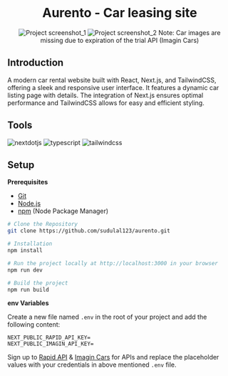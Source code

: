 <div align="center">
  <br />
    <a>
      <h1 align="center">Aurento - Car leasing site</h3>
      <img src="https://github.com/sudulal123/aurento/assets/86375908/e73591a5-8349-4a31-b518-fdf6a402f57e" alt="Project screenshot_1">
      <img src="https://github.com/sudulal123/aurento/assets/86375908/906381e2-ec36-4503-9ddd-315667078a49" alt="Project screenshot_2">
      <a>Note: Car images are missing due to expiration of the trial API (Imagin Cars) </a>
    </a>

  <br />

</div>

## <a>Introduction</a>
A modern car rental website built with React, Next.js, and TailwindCSS, offering a sleek and responsive user interface. It features a dynamic car listing page with details. The integration of Next.js ensures optimal performance and TailwindCSS allows for easy and efficient styling.

## <a>Tools</a>

  <img src="https://img.shields.io/badge/-Next_JS-black?style=for-the-badge&logoColor=white&logo=nextdotjs&color=000000" alt="nextdotjs" />
  <img src="https://img.shields.io/badge/-TypeScript-black?style=for-the-badge&logoColor=white&logo=typescript&color=3178C6" alt="typescript" />
  <img src="https://img.shields.io/badge/-Tailwind_CSS-black?style=for-the-badge&logoColor=white&logo=tailwindcss&color=06B6D4" alt="tailwindcss" />

## <a>Setup</a>

**Prerequisites**

- [Git](https://git-scm.com/)
- [Node.js](https://nodejs.org/en)
- [npm](https://www.npmjs.com/) (Node Package Manager)

```bash
# Clone the Repository
git clone https://github.com/sudulal123/aurento.git

# Installation
npm install

# Run the project locally at http://localhost:3000 in your browser
npm run dev

# Build the project
npm run build
```

**env Variables**

Create a new file named `.env` in the root of your project and add the following content:

```env
NEXT_PUBLIC_RAPID_API_KEY=
NEXT_PUBLIC_IMAGIN_API_KEY=
```
Sign up to [Rapid API](https://rapidapi.com/hub) & [Imagin Cars](https://www.imagin.studio/solutions/api) for APIs and replace the placeholder values with your credentials in above mentioned `.env` file.
